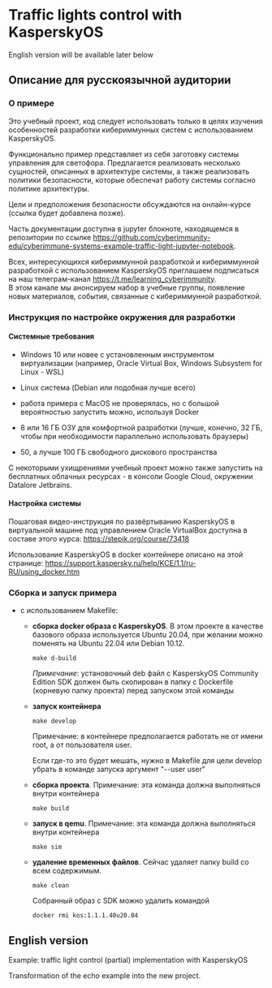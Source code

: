 # Traffic lights control with KasperskyOS

English version will be available later below

## Описание для русскоязычной аудитории

### О примере

Это учебный проект, код следует использовать только в целях изучения особенностей разработки кибериммунных систем с использованием KasperskyOS.

Функционально пример представляет из себя заготовку системы управления для светофора. Предлагается реализовать несколько сущностей, описанных в архитектуре системы, а также реализовать политики безопасности, которые обеспечат работу системы согласно политике архитектуры.

Цели и предположения безопасности обсуждаются на онлайн-курсе (ссылка будет добавлена позже). 

Часть документации доступна в jupyter блокноте, находящемся в репозитории по ссылке https://github.com/cyberimmunity-edu/cyberimmune-systems-example-traffic-light-jupyter-notebook.

Всех, интересующихся кибериммунной разработкой и кибериммунной разработкой с использованием KasperskyOS приглашаем подписаться на наш телеграм-канал https://t.me/learning_cyberimmunity.  
В этом канале мы анонсируем набор в учебные группы, появление новых материалов, события, связанные с кибериммунной разработкой.

### Инструкция по настройке окружения для разработки

#### Системные требования
- Windows 10 или новее с установленным инструментом виртуализации (например, Oracle Virtual Box, Windows Subsystem for Linux - WSL) 
- Linux система (Debian или подобная лучше всего)
- работа примера с MacOS не проверялась, но с большой вероятностью запустить можно, используя Docker

- 8 или 16 ГБ ОЗУ для комфортной разработки (лучше, конечно, 32 ГБ, чтобы при необходимости параллельно использовать браузеры)
- 50, а лучше 100 ГБ свободного дискового пространства

С некоторыми ухищрениями учебный проект можно также запустить на бесплатных облачных ресурсах - в консоли Google Cloud, окружении Datalore Jetbrains.


#### Настройка системы

Пошаговая видео-инструкция по развёртыванию KasperskyOS в виртуальной машине под управлением Oracle VirtualBox доступна в составе этого курса: https://stepik.org/course/73418

Использование KasperskyOS в docker контейнере описано на этой странице: https://support.kaspersky.ru/help/KCE/1.1/ru-RU/using_docker.htm

### Сборка и запуск примера

* с использованием Makefile:
  *  <b>сборка docker образа с KasperskyOS</b>. 
  В этом проекте в качестве базового образа используется Ubuntu 20.04, при желании можно поменять на Ubuntu 22.04 или Debian 10.12.
    
        ```make d-build```   

        <i>Примечание</i>: установочный deb файл с KasperskyOS Community Edition SDK должен быть скопирован в папку с Dockerfile (корневую папку проекта) перед запуском этой команды

        
  *  <b>запуск контейнера</b>

        ```make develop```

        Примечание: в контейнере предполагается работать не от имени root, а от пользователя user. 
        
        Если где-то это будет мешать, нужно в Makefile для цели develop убрать в команде запуска аргумент "--user user"

        

  * <b> сборка проекта</b>. Примечание: эта команда должна выполняться внутри контейнера

    ```make build``` 

  * <b> запуск в qemu</b>. Примечание: эта команда должна выполняться внутри контейнера

    ```make sim``` 

  *  <b> удаление временных файлов</b>. Сейчас удаляет папку build со всем содержимым. 

        ```make clean``` 
    
        Собранный образ с SDK можно удалить командой 

        ```docker rmi kos:1.1.1.40u20.04```

## English version

Example: traffic light control (partial) implementation with KasperskyOS

Transformation of the echo example into the new project.
